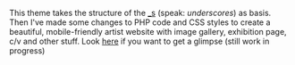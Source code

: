 This theme takes the structure of the [\_s](http://underscores.me) (speak: _underscores_) as basis. Then I've made some changes to PHP code and CSS styles to create a beautiful, mobile-friendly artist website with image gallery, exhibition page, c/v and other stuff. Look [here](http://romyjuliakroppe.de/) if you want to get a glimpse (still work in progress)

